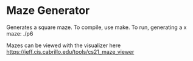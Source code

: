 # Maze Generator

Generates a square maze.
To compile, use make.
To run, generating a <length> x <length> maze:
   ./p6 <length>

Mazes can be viewed with the visualizer here 
   https://jeff.cis.cabrillo.edu/tools/cs21_maze_viewer